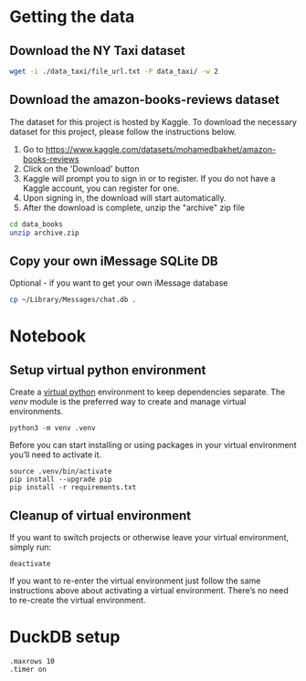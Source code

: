 # Getting the data

## Download the NY Taxi dataset

```bash
wget -i ./data_taxi/file_url.txt -P data_taxi/ -w 2
```


## Download the amazon-books-reviews dataset

The dataset for this project is hosted by Kaggle. To download the necessary dataset for this project, please follow the instructions below.

1. Go to https://www.kaggle.com/datasets/mohamedbakhet/amazon-books-reviews
2. Click on the 'Download' button
3. Kaggle will prompt you to sign in or to register. If you do not have a Kaggle account, you can register for one.
4. Upon signing in, the download will start automatically.
5. After the download is complete, unzip the "archive" zip file


```bash
cd data_books
unzip archive.zip
``` 

## Copy your own iMessage SQLite DB
Optional - if you want to get your own iMessage database

```bash
cp ~/Library/Messages/chat.db .
```


# Notebook

## Setup virtual python environment
Create a [virtual python](https://packaging.python.org/en/latest/guides/installing-using-pip-and-virtual-environments/) environment to keep dependencies separate. The _venv_ module is the preferred way to create and manage virtual environments.

 ```console
python3 -m venv .venv
```

Before you can start installing or using packages in your virtual environment you’ll need to activate it.

```console
source .venv/bin/activate
pip install --upgrade pip
pip install -r requirements.txt
 ```


## Cleanup of virtual environment
If you want to switch projects or otherwise leave your virtual environment, simply run:

```console
deactivate
```

If you want to re-enter the virtual environment just follow the same instructions above about activating a virtual environment. There’s no need to re-create the virtual environment.

# DuckDB setup
```
.maxrows 10
.timer on
```